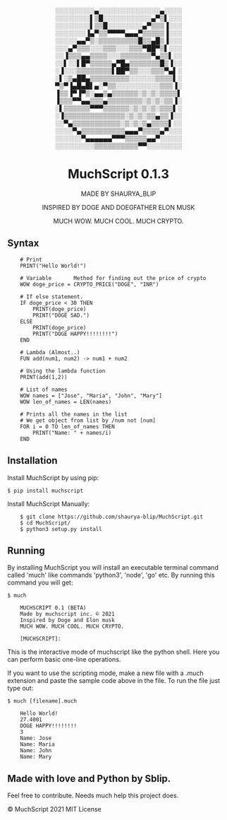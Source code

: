   

<div style="text-align:center;">░░░░░░░░░▄░░░░░░░░░░░░░░▄░░░░  
░░░░░░░░▌▒█░░░░░░░░░░░▄▀▒▌░░░  
░░░░░░░░▌▒▒█░░░░░░░░▄▀▒▒▒▐░░░  
░░░░░░░▐▄▀▒▒▀▀▀▀▄▄▄▀▒▒▒▒▒▐░░░  
░░░░░▄▄▀▒░▒▒▒▒▒▒▒▒▒█▒▒▄█▒▐░░░  
░░░▄▀▒▒▒░░░▒▒▒░░░▒▒▒▀██▀▒▌░░░  
░░▐▒▒▒▄▄▒▒▒▒░░░▒▒▒▒▒▒▒▀▄▒▒▌░░  
░░▌░░▌█▀▒▒▒▒▒▄▀█▄▒▒▒▒▒▒▒█▒▐░░  
░▐░░░▒▒▒▒▒▒▒▒▌██▀▒▒░░░▒▒▒▀▄▌░  
░▌░▒▄██▄▒▒▒▒▒▒▒▒▒░░░░░░▒▒▒▒▌░  
▀▒▀▐▄█▄█▌▄░▀▒▒░░░░░░░░░░▒▒▒▐░  
▐▒▒▐▀▐▀▒░▄▄▒▄▒▒▒▒▒▒░▒░▒░▒▒▒▒▌  
▐▒▒▒▀▀▄▄▒▒▒▄▒▒▒▒▒▒▒▒░▒░▒░▒▒▐░  
░▌▒▒▒▒▒▒▀▀▀▒▒▒▒▒▒░▒░▒░▒░▒▒▒▌░  
░▐▒▒▒▒▒▒▒▒▒▒▒▒▒▒░▒░▒░▒▒▄▒▒▐░░  
░░▀▄▒▒▒▒▒▒▒▒▒▒▒░▒░▒░▒▄▒▒▒▒▌░░  
░░░░▀▄▒▒▒▒▒▒▒▒▒▒▄▄▄▀▒▒▒▒▄▀░░░  
░░░░░░▀▄▄▄▄▄▄▀▀▀▒▒▒▒▒▄▄▀░░░░░  
░░░░░░░░░▒▒▒▒▒▒▒▒▒▒▀▀░░░░░░░░  
</div>

<div style="text-align:center;">

# MuchScript 0.1.3

MADE BY SHAURYA_BLIP

INSPIRED BY DOGE AND DOEGFATHER ELON MUSK

MUCH WOW. MUCH COOL. MUCH CRYPTO.

</div>

## Syntax

        # Print
        PRINT("Hello World!")

        # Variable       Method for finding out the price of crypto
        WOW doge_price = CRYPTO_PRICE("DOGE", "INR")

        # If else statement.
        IF doge_price < 30 THEN 
            PRINT(doge_price)
            PRINT("DOGE SAD.")
        ELSE
            PRINT(doge_price)
            PRINT("DOGE HAPPY!!!!!!!!")
        END

        # Lambda (Almost..)
        FUN add(num1, num2) -> num1 + num2

        # Using the lambda function
        PRINT(add(1,2))

        # List of names
        WOW names = ["Jose", "Maria", "John", "Mary"]
        WOW len_of_names = LEN(names)

        # Prints all the names in the list
        # We get object from list by /num not [num]
        FOR i = 0 TO len_of_names THEN
            PRINT("Name: " + names/i)
        END

## Installation

Install MuchScript by using pip:

    $ pip install muchscript

Install MuchScript Manually:

        $ git clone https://github.com/shaurya-blip/MuchScript.git
        $ cd MuchScript/
        $ python3 setup.py install

## Running

By installing MuchScript you will install an executable terminal command called 'much' like commands 'python3', 'node', 'go' etc. By running this command you will get:

    $ much

        MUCHSCRIPT 0.1 (BETA)
        Made by muchscript inc. © 2021
        Inspired by Doge and Elon musk
        MUCH WOW. MUCH COOL. MUCH CRYPTO.

        [MUCHSCRIPT]:

This is the interactive mode of muchscript like the python shell. Here you can perform basic one-line operations.

If you want to use the scripting mode, make a new file with a .much extension and paste the sample code above in the file. To run the file just type out:

    $ much [filename].much

        Hello World!
        27.4001
        DOGE HAPPY!!!!!!!!
        3
        Name: Jose
        Name: Maria
        Name: John
        Name: Mary

## Made with love and Python by Sblip.

Feel free to contribute. Needs much help this project does.

© MuchScript 2021 MIT License

<script>hljs.highlightAll();</script>
